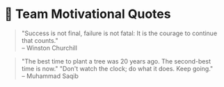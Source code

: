 # 🌟 Team Motivational Quotes

> "Success is not final, failure is not fatal: It is the courage to continue that counts."  
– Winston Churchill

<!-- ✨ Techlings, add your motivational quote below this line. One per person! -->

> "The best time to plant a tree was 20 years ago. The second-best time is now."
> "Don't watch the clock; do what it does. Keep going."  
– Muhammad Saqib

